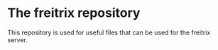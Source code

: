 # The freitrix repository

This repository is used for useful files that can be used for the freitrix server.